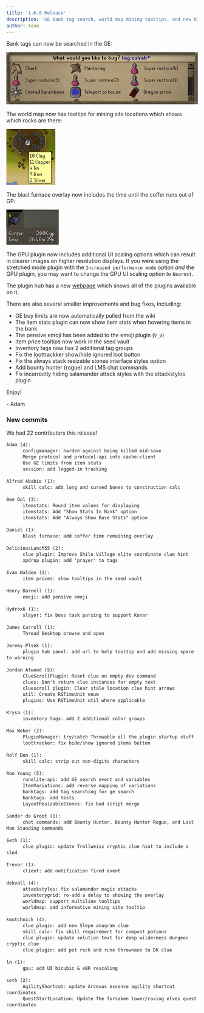 ```yaml
---
title: '1.6.8 Release'
description: 'GE bank tag search, world map mining tooltips, and new UI scaling options'
author: Adam
---
```


Bank tags can now be searched in the GE:

![getags](/img/blog/1.6.8-Release/getags.png)

The world map now has tooltips for mining site locations which shows which rocks are there:

![mining](/img/blog/1.6.8-Release/mining.png)

The blast furnace overlay now includes the time until the coffer runs out of GP:

![blastfurnace](/img/blog/1.6.8-Release/blastfurnace.png)

The GPU plugin now includes additional UI scaling options which can result in clearer images on higher resolution displays.
If you were using the stretched mode plugin with the `Increased performance mode` option _and_ the GPU plugin,
you may want to change the GPU UI scaling option to `Nearest`.

The plugin hub has a new [webpage](https://runelite.net/plugin-hub) which shows all of the plugins available on it.

There are also several smaller improvements and bug fixes, including:

- GE buy limits are now automatically pulled from the wiki
- The item stats plugin can now show item stats when hovering items in the bank
- The pensive emoji has been added to the emoji plugin (`V_V`)
- Item price tooltips now work in the seed vault
- Inventory tags now has 2 additional tag groups
- Fix the loottrackker show/hide ignored loot button
- Fix the always stack resizable stones interface styles option
- Add bounty hunter (rogue) and LMS chat commands
- Fix incorrectly hiding salamander attack styles with the attackstyles plugin

Enjoy!

\- Adam

### New commits

We had 22 contributors this release!

```
Adam (4):
      configmanager: harden against being killed mid-save
      Merge protocol and protocol-api into cache-client
      Use GE limits from item stats
      session: add logged-in tracking

Alfred Ababio (1):
      skill calc: add long and curved bones to construction calc

Ben Dol (3):
      itemstats: Round item values for displaying
      itemstats: Add "Show Stats In Bank" option
      itemstats: Add "Always Show Base Stats" option

Daniel (1):
      blast furnace: add coffer time remaining overlay

DeliciousLunch55 (2):
      clue plugin: Improve Shilo Village elite coordinate clue hint
      xpdrop plugin: add 'prayer' to tags

Evan Walden (1):
      item prices: show tooltips in the seed vault

Henry Darnell (1):
      emoji: add pensive emoji

Hydrox6 (1):
      slayer: fix boss task parsing to support Konar

James Carroll (1):
      Thread Desktop browse and open

Jeremy Plsek (1):
      plugin hub panel: add url to help tooltip and add missing space to warning

Jordan Atwood (5):
      ClueScrollPlugin: Reset clue on empty dev command
      clues: Don't return clue instances for empty text
      cluescroll plugin: Clear stale location clue hint arrows
      util: Create RSTimeUnit enum
      plugins: Use RSTimeUnit util where applicable

Krysa (1):
      inventory tags: add 2 additional color groups

Max Weber (2):
      PluginManager: try/catch Throwable all the plugin startup stuff
      loottracker: fix hide/show ignored items button

Rolf Don (1):
      skill calc: strip out non-digits characters

Ron Young (5):
      runelite-api: add GE search event and variables
      ItemVariations: add reverse mapping of variations
      banktags: add tag searching for ge search
      banktags: add tests
      LayoutResizableStones: fix bad script merge

Sander de Groot (1):
      chat commands: add Bounty Hunter, Bounty Hunter Rogue, and Last Man Standing commands

Seth (1):
      clue plugin: update Trollweiss cryptic clue hint to include a sled

Trevor (1):
      client: add notification fired event

dekvall (4):
      attackstyles: fix salamander magic attacks
      inventorygrid: re-add a delay to showing the overlay
      worldmap: support multiline tooltips
      worldmap: add informative mining site tooltip

kmutchnick (4):
      clue plugin: add new Slepe anagram clue
      skill calc: fix skill requirement for compost potions
      clue plugin: update solution text for deep wilderness dungeon cryptic clue
      clue plugin: add pet rock and rune thrownaxe to DK clue

ln (1):
      gpu: add UI bicubic & xBR rescaling

seth (2):
      AgilityShortcut: update Arceuus essence agility shortcut coordinates
      QuestStartLocation: Update The forsaken tower/roving elves quest coordinates
```
